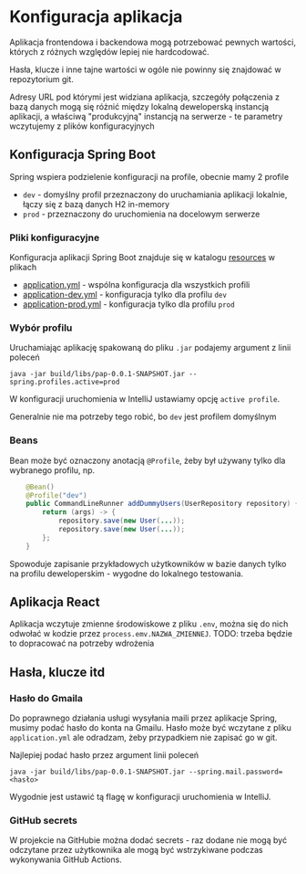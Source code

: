 # Konfiguracja aplikacja
Aplikacja frontendowa i backendowa mogą potrzebować pewnych wartości, których z różnych względów lepiej nie hardcodować.

Hasła, klucze i inne tajne wartości w ogóle nie powinny się znajdować w repozytorium git.

Adresy URL pod którymi jest widziana aplikacja, szczegóły połączenia z bazą danych mogą się różnić między
lokalną deweloperską instancją aplikacji, a właściwą "produkcyjną" instancją na serwerze - te parametry wczytujemy z plików konfiguracyjnych

## Konfiguracja Spring Boot
Spring wspiera podzielenie konfiguracji na profile, obecnie mamy 2 profile
* `dev` - domyślny profil przeznaczony do uruchamiania aplikacji lokalnie, łączy się z bazą danych H2 in-memory
* `prod` - przeznaczony do uruchomienia na docelowym serwerze

### Pliki konfiguracyjne
Konfiguracja aplikacji Spring Boot znajduje się w katalogu [resources](../src/main/resources/) w plikach
* [application.yml](../src/main/resources/application.yml) - wspólna konfiguracja dla wszystkich profili
* [application-dev.yml](../src/main/resources/application-dev.yml) - konfiguracja tylko dla profilu `dev`
* [application-prod.yml](../src/main/resources/application-prod.yml) - konfiguracja tylko dla profilu `prod`


### Wybór profilu
Uruchamiając aplikację spakowaną do pliku `.jar` podajemy argument z linii poleceń
```shell
java -jar build/libs/pap-0.0.1-SNAPSHOT.jar --spring.profiles.active=prod
```

W konfiguracji uruchomienia w IntelliJ ustawiamy opcję `active profile`.

Generalnie nie ma potrzeby tego robić, bo `dev` jest profilem domyślnym

### Beans
Bean może być oznaczony anotacją `@Profile`, żeby był używany tylko dla wybranego profilu, np.

```java
    @Bean()
    @Profile("dev")
    public CommandLineRunner addDummyUsers(UserRepository repository) {
        return (args) -> {
            repository.save(new User(...));
            repository.save(new User(...));
        };
    }
```

Spowoduje zapisanie przykładowych użytkowników w bazie danych tylko na profilu deweloperskim - wygodne do lokalnego testowania.

## Aplikacja React
Aplikacja wczytuje zmienne środowiskowe z pliku `.env`, można się do nich odwołać w kodzie przez `process.emv.NAZWA_ZMIENNEJ`.
TODO: trzeba będzie to dopracować na potrzeby wdrożenia

## Hasła, klucze itd

### Hasło do Gmaila
Do poprawnego działania usługi wysyłania maili przez aplikacje Spring, musimy podać hasło do konta na Gmailu.
Hasło może być wczytane z pliku `application.yml` ale odradzam, żeby przypadkiem nie zapisać go w git.

Najlepiej podać hasło przez argument linii poleceń
```shell
java -jar build/libs/pap-0.0.1-SNAPSHOT.jar --spring.mail.password=<hasło>
```

Wygodnie jest ustawić tą flagę w konfiguracji uruchomienia w IntelliJ.

### GitHub secrets
W projekcie na GitHubie można dodać secrets - raz dodane nie mogą być odczytane przez użytkownika ale mogą być wstrzykiwane
podczas wykonywania GitHub Actions.
